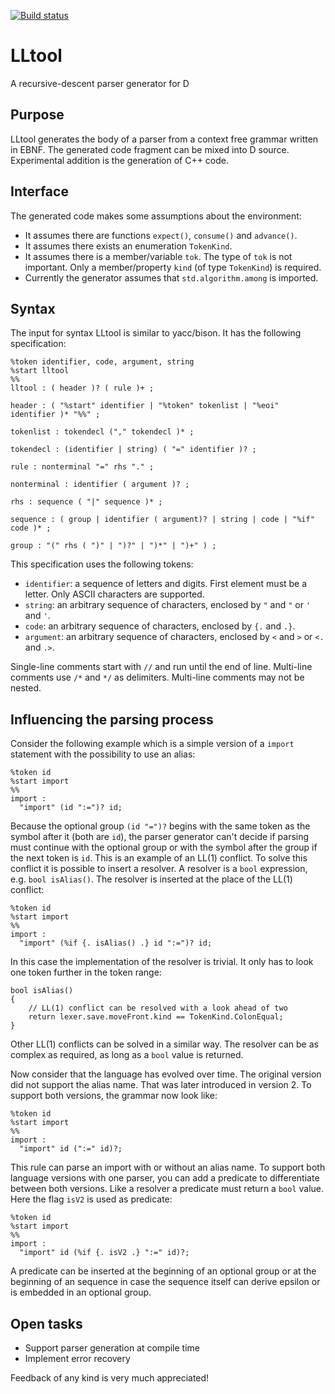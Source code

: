 [![Build status](https://img.shields.io/travis/redstar/LLtool/master.svg?logo=travis&label=Travis%20CI)][1]

# LLtool
A recursive-descent parser generator for D

## Purpose

LLtool generates the body of a parser from a context free grammar written in EBNF.
The generated code fragment can be mixed into D source. Experimental addition is
the generation of C++ code.

## Interface

The generated code makes some assumptions about the environment:

- It assumes there are functions `expect()`, `consume()` and `advance()`.
- It assumes there exists an enumeration `TokenKind`.
- It assumes there is a member/variable `tok`. The type of `tok` is not important.
  Only a member/property `kind` (of type `TokenKind`) is required.
- Currently the generator assumes that `std.algorithm.among` is imported.

## Syntax

The input for syntax LLtool is similar to yacc/bison. It has the following specification:

    %token identifier, code, argument, string
    %start lltool
    %%
    lltool : ( header )? ( rule )+ ;

    header : ( "%start" identifier | "%token" tokenlist | "%eoi" identifier )* "%%" ;

    tokenlist : tokendecl ("," tokendecl )* ;

    tokendecl : (identifier | string) ( "=" identifier )? ;

    rule : nonterminal "=" rhs "." ;

    nonterminal : identifier ( argument )? ;

    rhs : sequence ( "|" sequence )* ;

    sequence : ( group | identifier ( argument)? | string | code | "%if" code )* ;

    group : "(" rhs ( ")" | ")?" | ")*" | ")+" ) ;

This specification uses the following tokens:

- `identifier`: a sequence of letters and digits. First element must be a letter.
  Only ASCII characters are supported.
- `string`: an arbitrary sequence of characters, enclosed by `"` and `"` or `'` and `'`.
- `code`: an arbitrary sequence of characters, enclosed by `{.` and `.}`.
- `argument`: an arbitrary sequence of characters, enclosed by `<` and `>` or `<.` and `.>`.

Single-line comments start with `//` and run until the end of line.
Multi-line comments use `/*` and `*/` as delimiters. Multi-line comments may not
be nested.

## Influencing the parsing process

Consider the following example which is a simple version of a `import` statement
with the possibility to use an alias:

    %token id
    %start import
    %%
    import :
      "import" (id ":=")? id;

Because the optional group `(id "=")?` begins with the same token as the symbol
after it (both are `id`), the parser generator can't decide if parsing must
continue with the optional group or with the symbol after the group  if the next
token is `id`. This is an example of an LL(1) conflict. To solve this conflict
it is possible to insert a resolver. A resolver is a `bool` expression, e.g.
`bool isAlias()`. The resolver is inserted at the place of the LL(1) conflict:

    %token id
    %start import
    %%
    import :
      "import" (%if {. isAlias() .} id ":=")? id;

In this case the implementation of the resolver is trivial. It only has to look
one token further in the token range:

    bool isAlias()
    {
        // LL(1) conflict can be resolved with a look ahead of two
        return lexer.save.moveFront.kind == TokenKind.ColonEqual;
    }

Other LL(1) conflicts can be solved in a similar way. The resolver can be as
complex as required, as long as a `bool` value is returned.

Now consider that the language has evolved over time. The original version did
not support the alias name. That was later introduced in version 2. To support
both versions, the grammar now look like:

    %token id
    %start import
    %%
    import :
      "import" id (":=" id)?;

This rule can parse an import with or without an alias name. To support both
language versions with one parser, you can add a predicate to differentiate
between both versions. Like a resolver a predicate must return a `bool` value.
Here the flag `isV2` is used as predicate:

    %token id
    %start import
    %%
    import :
      "import" id (%if {. isV2 .} ":=" id)?;

A predicate can be inserted at the beginning of an optional group or at the
beginning of an sequence in case the sequence itself can derive epsilon or is
embedded in an optional group.

## Open tasks

- Support parser generation at compile time
- Implement error recovery

Feedback of any kind is very much appreciated!

[1]: https://travis-ci.org/redstar/LLtool/branches
